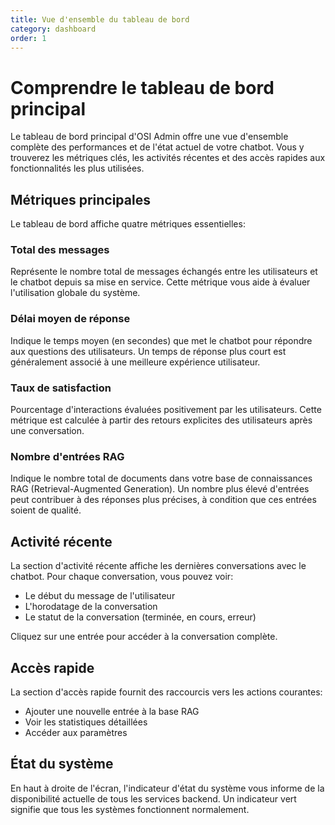```yaml
---
title: Vue d'ensemble du tableau de bord
category: dashboard
order: 1
---
```


# Comprendre le tableau de bord principal

Le tableau de bord principal d'OSI Admin offre une vue d'ensemble complète des performances et de l'état actuel de votre chatbot. Vous y trouverez les métriques clés, les activités récentes et des accès rapides aux fonctionnalités les plus utilisées.

## Métriques principales

Le tableau de bord affiche quatre métriques essentielles:

### Total des messages
Représente le nombre total de messages échangés entre les utilisateurs et le chatbot depuis sa mise en service. Cette métrique vous aide à évaluer l'utilisation globale du système.

### Délai moyen de réponse
Indique le temps moyen (en secondes) que met le chatbot pour répondre aux questions des utilisateurs. Un temps de réponse plus court est généralement associé à une meilleure expérience utilisateur.

### Taux de satisfaction
Pourcentage d'interactions évaluées positivement par les utilisateurs. Cette métrique est calculée à partir des retours explicites des utilisateurs après une conversation.

### Nombre d'entrées RAG
Indique le nombre total de documents dans votre base de connaissances RAG (Retrieval-Augmented Generation). Un nombre plus élevé d'entrées peut contribuer à des réponses plus précises, à condition que ces entrées soient de qualité.

## Activité récente

La section d'activité récente affiche les dernières conversations avec le chatbot. Pour chaque conversation, vous pouvez voir:
- Le début du message de l'utilisateur
- L'horodatage de la conversation
- Le statut de la conversation (terminée, en cours, erreur)

Cliquez sur une entrée pour accéder à la conversation complète.

## Accès rapide

La section d'accès rapide fournit des raccourcis vers les actions courantes:
- Ajouter une nouvelle entrée à la base RAG
- Voir les statistiques détaillées
- Accéder aux paramètres

## État du système

En haut à droite de l'écran, l'indicateur d'état du système vous informe de la disponibilité actuelle de tous les services backend. Un indicateur vert signifie que tous les systèmes fonctionnent normalement. 